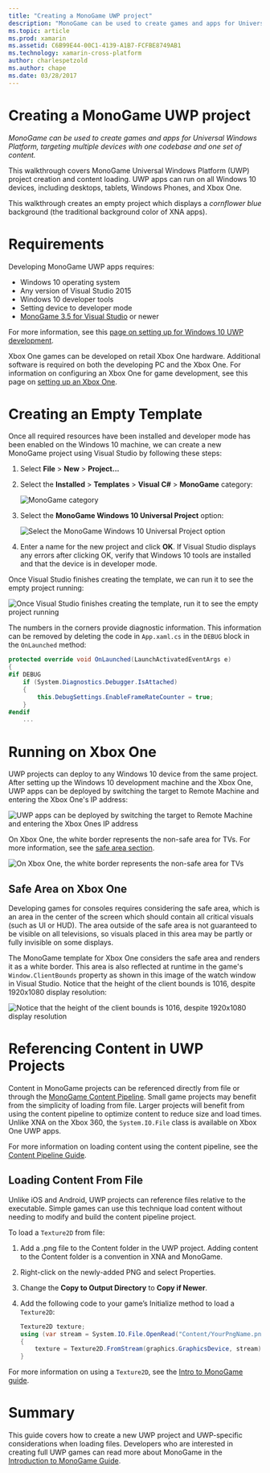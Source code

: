```yaml
---
title: "Creating a MonoGame UWP project"
description: "MonoGame can be used to create games and apps for Universal Windows Platform, targeting multiple devices with one codebase and one set of content."
ms.topic: article
ms.prod: xamarin
ms.assetid: C6B99E44-00C1-4139-A1B7-FCFBE8749AB1
ms.technology: xamarin-cross-platform
author: charlespetzold
ms.author: chape
ms.date: 03/28/2017
---
```


# Creating a MonoGame UWP project

_MonoGame can be used to create games and apps for Universal Windows Platform, targeting multiple devices with one codebase and one set of content._

This walkthrough covers MonoGame Universal Windows Platform (UWP) project creation and content loading. UWP apps can run on all Windows 10 devices, including desktops, tablets, Windows Phones, and Xbox One.

This walkthrough creates an empty project which displays a *cornflower blue* background (the traditional background color of XNA apps).


# Requirements

Developing MonoGame UWP apps requires:

 - Windows 10 operating system
 - Any version of Visual Studio 2015
 - Windows 10 developer tools
 - Setting device to developer mode
- [MonoGame 3.5 for Visual Studio](http://www.monogame.net/2016/03/17/monogame-3-5/) or newer

For more information, see this [page on setting up for Windows 10 UWP development](https://msdn.microsoft.com/en-us/windows/uwp/get-started/get-set-up).

Xbox One games can be developed on retail Xbox One hardware. Additional software is required on both the developing PC and the Xbox One. For information on configuring an Xbox One for game development, see this page on [setting up an Xbox One](https://msdn.microsoft.com/en-us/windows/uwp/xbox-apps/index).


# Creating an Empty Template

Once all required resources have been installed and developer mode has been enabled on the Windows 10 machine, we can create a new MonoGame project using Visual Studio by following these steps:

1. Select **File** > **New** > **Project...**
1. Select the **Installed** > **Templates** > **Visual C#** > **MonoGame** category: 


	![](uwp-images/image1.png "MonoGame category")


1. Select the **MonoGame Windows 10 Universal Project** option: 


	![](uwp-images/image2.png "Select the MonoGame Windows 10 Universal Project option")


1. Enter a name for the new project and click **OK**.
If Visual Studio displays any errors after clicking OK, verify that Windows 10 tools are installed and that the device is in developer mode. 

Once Visual Studio finishes creating the template, we can run it to see the empty project running:

![](uwp-images/image3.png "Once Visual Studio finishes creating the template, run it to see the empty project running")

The numbers in the corners provide diagnostic information. This information can be removed  by deleting the code in `App.xaml.cs` in the `DEBUG` block in the `OnLaunched` method:


```csharp
protected override void OnLaunched(LaunchActivatedEventArgs e)
{
#if DEBUG
    if (System.Diagnostics.Debugger.IsAttached)
    {
        this.DebugSettings.EnableFrameRateCounter = true;
    }
#endif
    ...
```

# Running on Xbox One

UWP projects can deploy to any Windows 10 device from the same project. After setting up the Windows 10 development machine and the Xbox One, UWP apps can be deployed by switching the target to Remote Machine and entering the Xbox One's IP address:

![](uwp-images/remote.png "UWP apps can be deployed by switching the target to Remote Machine and entering the Xbox Ones IP address")

On Xbox One, the white border represents the non-safe area for TVs. For more information, see the [safe area section](#Safe_Area_on_Xbox_One).

![](uwp-images/safearea.png "On Xbox One, the white border represents the non-safe area for TVs")

## Safe Area on Xbox One

Developing games for consoles requires considering the safe area, which is an area in the center of the screen which should contain all critical visuals (such as UI or HUD). The area outside of the safe area is not guaranteed to be visible on all televisions, so visuals placed in this area may be partly or fully invisible on some displays.

The MonoGame template for Xbox One considers the safe area and renders it as a white border. This area is also reflected at runtime in the game's `Window.ClientBounds` property as shown in this image of the watch window in Visual Studio. Notice that the height of the client bounds is 1016, despite 1920x1080 display resolution:

![](uwp-images/clientbounds.png "Notice that the height of the client bounds is 1016, despite 1920x1080 display resolution")


# Referencing Content in UWP Projects

Content in MonoGame projects can be referenced directly from file or through the [MonoGame Content Pipeline](~/graphics-games/cocossharp/content-pipeline/index.md). Small game projects may benefit from the simplicity of loading from file. Larger projects will benefit from using the content pipeline to optimize content to reduce size and load times. Unlike XNA on the Xbox 360, the `System.IO.File` class is available on Xbox One UWP apps.

For more information on loading content using the content pipeline, see the [Content Pipeline Guide](~/graphics-games/cocossharp/content-pipeline/index.md). 


## Loading Content From File

Unlike iOS and Android, UWP projects can reference files relative to the executable. Simple games can use this technique load content without needing to modify and build the content pipeline project.

To load a `Texture2D` from file:

1. Add a .png file to the Content folder in the UWP project. Adding content to the Content folder is a convention in XNA and MonoGame.
1. Right-click on the newly-added PNG and select Properties.
1. Change the **Copy to Output Directory** to **Copy if Newer**.
1. Add the following code to your game’s Initialize method to load a `Texture2D`:

	```csharp
	Texture2D texture;
	using (var stream = System.IO.File.OpenRead("Content/YourPngName.png"))
	{
	    texture = Texture2D.FromStream(graphics.GraphicsDevice, stream);
	}
	```

For more information on using a `Texture2D`, see the [Intro to MonoGame guide](~/graphics-games/monogame/introduction/index.md).


# Summary

This guide covers how to create a new UWP project and UWP-specific considerations when loading files. Developers who are interested in creating full UWP games can read more about MonoGame in the [Introduction to MonoGame Guide](~/graphics-games/monogame/introduction/index.md).